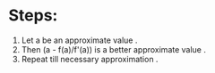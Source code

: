 # Steps:
1. Let a be an approximate value .
2. Then (a - f(a)/f'(a)) is a better approximate value .
4. Repeat till necessary approximation .